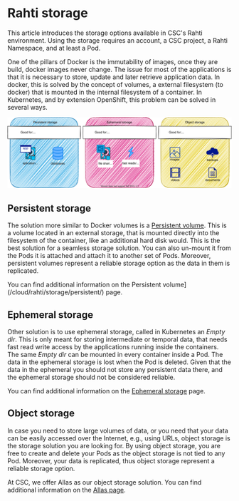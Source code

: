 # Rahti storage

This article introduces the storage options available in CSC's Rahti environment. Using the storage requires an account, a CSC project, a Rahti Namespace, and at least a Pod.

One of the pillars of Docker is the immutability of images, once they are build, docker images never change. The issue for most of the applications is that it is necessary to store, update and later retrieve application data. In docker, this is solved by the concept of volumes, a external filesystem (to docker) that is mounted in the internal filesystem of a container. In Kubernetes, and by extension OpenShift, this problem can be solved in several ways.

![Storage options](../img/storage-options.drawio.svg)

## Persistent storage

The solution more similar to Docker volumes is a [Persistent volume](/cloud/rahti/storage/persistent/). This is a volume located in an external storage, that is mounted directly into the filesystem of the container, like an additional hard disk would. This is the best solution for a seamless storage solution. You can also un-mount it from the Pods it is attached and attach it to another set of Pods. Moreover, persistent volumes represent a reliable storage option as the data in them is replicated.

You can find additional information on the Persistent volume](/cloud/rahti/storage/persistent/) page.

## Ephemeral storage

Other solution is to use ephemeral storage, called in Kubernetes an _Empty dir_. This is only meant for storing intermediate or temporal data, that needs fast read write access by the applications running inside the containers. The same _Empty dir_ can be mounted in every container inside a Pod. The data in the ephemeral storage is lost when the Pod is deleted. Given that the data in the ephemeral you should not store any persistent data there, and the ephemeral storage should not be considered reliable.

You can find additional information on the [Ephemeral storage](/cloud/rahti/storage/ephemeral/) page.

## Object storage

In case you need to store large volumes of data, or you need that your data can be easily accessed over the Internet, e.g., using URLs, object storage is the storage solution you are looking for. By using object storage, you are free to create and delete your Pods as the object storage is not tied to any Pod. Moreover, your data is replicated, thus object storage represent a reliable storage option.

At CSC, we offer Allas as our object storage solution. You can find additional information on the [Allas page](../../data/Allas/index.md).
